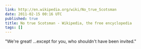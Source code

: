 ```yaml
---
link: http://en.wikipedia.org/wiki/No_true_Scotsman
date: 2011-02-15 00:16 UTC
published: true
title: No true Scotsman - Wikipedia, the free encyclopedia
tags: []
---
```


"We're great! ...except for you, who shouldn't have been invited."

